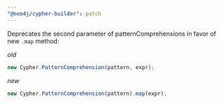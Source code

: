 ```yaml
---
"@neo4j/cypher-builder": patch
---
```


Deprecates the second parameter of patternComprehensions in favor of new `.map` method:

_old_

```javascript
new Cypher.PatternComprehension(pattern, expr);
```

_new_

```javascript
new Cypher.PatternComprehension(pattern).map(expr);
```
